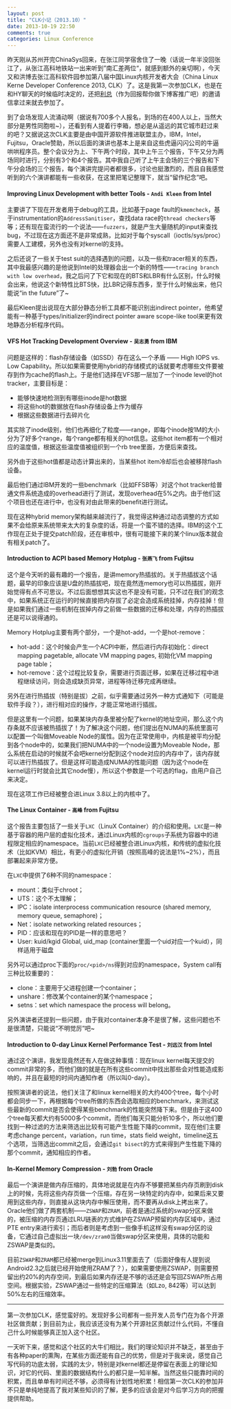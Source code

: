 ```yaml
---
layout: post
title: "CLK小记（2013.10）"
date: 2013-10-19 22:50
comments: true
categories: Linux Conference
---
```


昨天刚从苏州开完ChinaSys回来，在张江同学宿舍住了一晚（话说一年半没回张江了，从张江高科地铁站一出来听到”南汇差两位“，就感到额外的亲切啊），今天又和洪博去张江高科软件园参加第八届中国Linux内核开发者大会（China Linux Kerne Developer Conference 2013, CLK）了。这是我第一次参加CLK，也是在和HY聊天的时候临时决定的，还把[利总](http://www.liwenhaosuper.com/)（作为回报帮你做下博客推广吧）的邀请信拿过来就去参加了。

到了会场发现人流涌动啊（据说有700多个人报名，到场的在400人以上，当然大部分是男性同胞啦~），还看到有人提着行李箱，想必是从遥远的其它城市赶过来的吧？又据说这次CLK主要是由中国开源软件推进联盟主办，IBM，Intel，Fujitsu，Oracle赞助，所以后面的演讲也基本上是来自这些虎逼闪闪公司的牛逼哄哄程序员。整个会议分为上、下午两个时段，其中上午三个报告，下午又分为两场同时进行，分别有3个和4个报告。其中我自己听了上午主会场的三个报告和下午分会场的三个报告，每个演讲完提问者都很多，讨论也挺激烈的，而且自我感觉听到的六个演讲都能有一些收获，在这里把笔记整理下，就当“留作纪念”吧。

<!-- more -->

#### Improving Linux Development with better Tools - `Andi Kleen` from Intel

主要讲了下现在开发者用于debug的工具，比如基于page fault的`kmemcheck`，基于instrumentation的`AddressSanitiser`，查找data race的`thread checkers`等等；还有现在蛮流行的一个说法——`fuzzers`，就是产生大量随机的input来查找bug，不过现在这方面还不是非常成熟，比如对于每个syscall（ioctls/sys/proc）需要人工建模，另外也没有对kernel的支持。

之后还说了一些关于test suit的选择遇到的问题，以及一些和tracer相关的东西，其中我最感兴趣的是他说到Intel的处理器会出一个新的特性——`tracing branch with low overhead`，我之后问了下它和现在的BTS和LBR有什么区别，什么时候会出来，他说这个新特性比BTS快，比LBR记得东西多，至于什么时候出来，他只能说“in the future”了~

最后Kleen提出说现在大部分静态分析工具都不能识别出indirect pointer，他希望能有一种基于types/initializer的indirect pointer aware scope-like tool来更有效地静态分析程序代码。

#### VFS Hot Tracking Development Overview - `吴志勇` from IBM

问题是这样的：flash存储设备（如SSD）存在这么一个矛盾 —— High IOPS vs. Low Capability。所以如果需要使用hybrid的存储模式的话就要考虑哪些文件要被存到作为cache的flash上。于是他们选择在VFS那一层加了一个inode level的hot tracker，主要目标是：

* 能够快速地检测到有哪些inode是hot数据
* 将这些hot的数据放在flash存储设备上作为缓存
* 根据这些数据进行去碎片化

其实除了inode级别，他们也再细化了粒度——range，即每个inode按1M的大小分为了好多个range，每个range都有相关的hot信息。这些hot item都有一个相对应的温度值，根据这些温度值被组织到一个rb tree里面，方便后来查找。

另外由于这些hot值都是动态计算出来的，当某些hot item冷却后也会被移除flash设备。

最后他们通过IBM开发的一些benchmark（比如FFSB等）对这个hot tracker给普通文件系统造成的overhead进行了测试，发现overhead在5%之内。由于他们这个项目也还在进行中，也没有对由此带来的benefit进行测试。

现在这种hybrid memory架构越来越流行了，我觉得这种通过动态调整的方式如果不会给原来系统带来太大的复杂度的话，将是一个蛮不错的选择。IBM的这个工作现在正处于提交patch阶段，还在审核中，很有可能接下来的某个linux版本就会有相关patch了。

#### Introduction to ACPI based Memory Hotplug - `张燕飞` from Fujitsu

这个是今天听的最有趣的一个报告，是讲memory热插拔的。关于热插拔这个话题，最早的印象应该是U盘的热插拔吧，现在竟然连memory也可以热插拔，刚开始觉得有点不可思议。不过后面想想其实这也不是没有可能，只不过在我们的观念中，如果系统正在运行的时候直接把内存拔了必定会造成系统挂掉，内存挂掉！但是如果我们通过一些机制在拔掉内存之前做一些数据的迁移和处理，内存的热插拔还是可以说得通的。

Memory Hotplug主要有两个部分，一个是hot-add，一个是hot-remove：

* hot-add：这个时候会产生一个ACPI中断，然后进行内存初始化：direct mapping pagetable, allocate VM mapping pages, 初始化VM mapping page table；
* hot-remove：这个过程比较复杂，需要进行页面迁移，如果在迁移过程中进程继续访问，则会造成缺页异常，进程等待迁移完成再继续。

另外在进行热插拔（特别是拔）之前，似乎需要通过另外一种方式通知下（可能是软件手段？），进行相对应的操作，才能正常地进行插拔。

但是这里有一个问题，如果某块内存条里被分配了kernel的地址空间，那么这个内存条就不应该被热插拔了！为了解决这个问题，他们提出在NUMA的系统里面可以配置一个叫做Moveable Node的属性。因为在正常使用中，内核是被平均分配到各个node中的，如果我们把NUMA中的一个node设置为Moveable Node，那么系统在启动的时候就不会吧kernel分配到这个node对应的内存中了，该内存就可以进行热插拔了。但是这样可能造成NUMA的性能问题（因为这个node在kernel运行时就会比其它node慢），所以这个参数是一个可选的flag，由用户自己来决定。

现在这项工作已经被整合进Linux 3.8以上的内核中了。

#### The Linux Container - `高峰` from Fujitsu

这个报告主要包括了一些关于`LXC`（LinuX Container）的介绍和使用。`LXC`是一种基于容器的用户层的虚拟化技术，通过Linux内核的`cgroups`子系统为容器中的进程限定相应的namespace。当前`LXC`已经被整合进Linux内核，和传统的虚拟化技术（比如KVM）相比，有更小的虚拟化开销（按照高峰的说法是1%~2%），而且部署起来非常方便。

在`LXC`中提供了6种不同的namespace：

* mount：类似于chroot；
* UTS：这个不太理解；
* IPC：isolate interprocess communication resource (shared memory, memory queue, semaphore)；
* Net：isolate networking related resources；
* PID：应该和现在的PID是一样的意思吧？
* User: kuid/kgid Global, uid_map (container里面一个uid对应一个kuid），同样适用于磁盘

另外可以通过proc下面的`proc/<pid>/ns`得到对应的namespace，System call有三种比较重要的：

* clone：主要用于父进程创建一个container；
* unshare：修改某个container的某个namespace；
* setns：set which namespace the process will belong。

另外演讲者还提到一些问题，由于我对container本身不是很了解，这些问题也不是很清楚，只能说“不明觉厉”吧~

#### Introduction to 0-day Linux Kernel Performance Test - `刘远汉` from Intel

通过这个演讲，我发现竟然还有人在做这种事情：现在linux kernel每天提交的commit非常的多，而他们做的就是在所有这些commit中找出那些会对性能造成影响的，并且在最短的时间内通知作者（所以叫0-day）。

按照演讲者的说法，他们关注了和linux kernel相关的大约400个tree，每个小时都会同步一下，再根据每个tree所做的东西会选取相应的benchmark，来测试这些最新的commit是否会使得某些benchmark的性能突然降下来。但是由于这400个tree每天都大约有5000多个commit，而他们每天只能分析10多个，所以他们要找到一种过滤的方法来筛选出比较有可能产生性能下降的commit，现在他们主要考虑change percent，variation，run time，stats field weight，timeline这五个选项，当筛选出commit之后，会通过`git bisect`的方式来得到产生性能下降的那个commit，通知相应的作者。

#### In-Kernel Memory Compression - `刘勃` from Oracle

最后一个演讲是做内存压缩的，具体地说就是在内存不够要把某些内存页刷到disk上的时候，先将这些内存页做一个压缩，存在另一块特定的内存中，如果后来又要用到这些内存，则直接从这块内存中解压使用，而不要再从disk上拷出来了。Oracle他们做了两套机制——`ZSWAP`和`ZRAM`，前者是通过系统的swap分区来做的，被压缩的内存页通过LRU链表的方式维护在ZSWAP预留的内存区域中，通过PTE entry来进行索引；而后者则是考虑到一些像手机这样没有swap分区的设备，它通过自己虚拟出一块`/dev/zram0`当做swap分区来使用，具体的功能和ZSWAP是类似的。

目前`ZSWAP`和`ZRAM`都已经被merge到Linux3.11里面去了（后面好像有人提到说Android2.3之后就已经开始使用ZRAM了？），如果需要使用ZSWAP，则需要预留出约20%的内存空间，到最后如果内存还是不够的话还是会写回ZSWAP所占用空间。根据实验，ZSWAP通过一些特定的压缩算法（如Lzo, 842等）可以达到50%左右的压缩效率。

------

第一次参加CLK，感觉蛮好的。发现好多公司都有一些开发人员专门在为各个开源社区做贡献；到目前为止，我应该还没有为某个开源社区贡献过什么代码，不懂自己什么时候能够真正加入这个社区。

一天听下来，感觉和这个社区的大牛们相比，我们的理论知识并不缺乏，甚至由于有各种paper的熏陶，在某些方面还能有自己的优势，但是对于我来说，感觉自己写代码的功底太弱，实践的太少，特别是对kernel都还是停留在表面上的理论知识，对它的代码、里面的数据结构什么的都只是一知半解。当然这些只能靠时间的积累，而且单单有时间还不够，必须得有计划性地积累！相信第一次CLK的参加并不只是单纯地提高了我对某些知识的了解，更多的应该会是对今后学习方向的把握提供帮助。